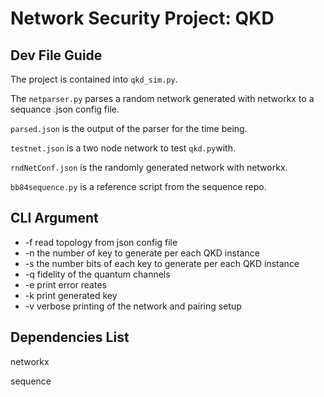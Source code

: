 # Network Security Project: QKD

## Dev File Guide
The project is contained into `qkd_sim.py`.

The `netparser.py` parses a random network generated with networkx to a sequance .json config file.

`parsed.json` is the output of the parser for the time being.

`testnet.json` is a two node network to test `qkd.py`with.

`rndNetConf.json` is the randomly generated network with networkx.

`bb84sequence.py` is a reference script from the sequence repo.

## CLI Argument
- \-f read topology from json config file
- \-n the number of key to generate per each QKD instance
- \-s the number bits of each key to generate per each QKD instance
- \-q fidelity of the quantum channels
- \-e print error reates
- \-k print generated key
- \-v verbose printing of the network and pairing setup

## Dependencies List
networkx

sequence